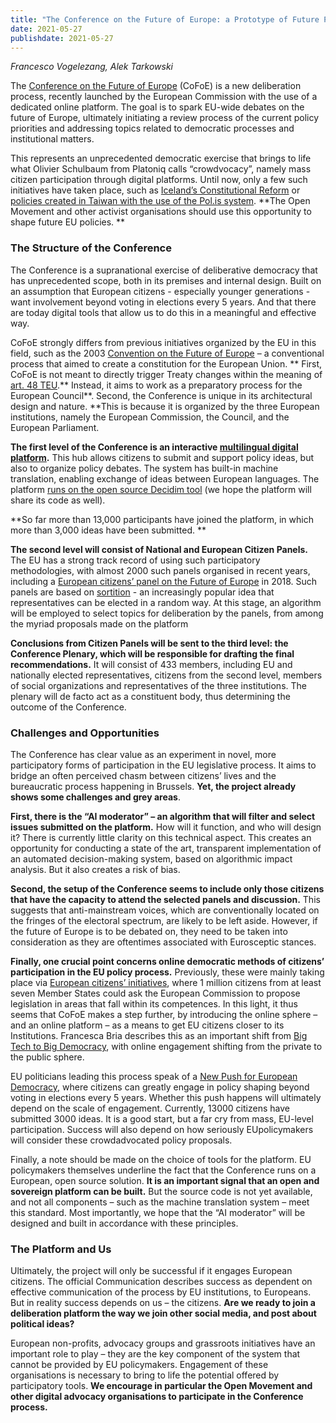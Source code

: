 ```yaml
---
title: "The Conference on the Future of Europe: a Prototype of Future Policymaking?"
date: 2021-05-27
publishdate: 2021-05-27
---
```

*Francesco Vogelezang, Alek Tarkowski*

The [Conference on the Future of Europe](https://ec.europa.eu/info/strategy/priorities-2019-2024/new-push-european-democracy/conference-future-europe_en) (CoFoE) is a new deliberation process, recently launched by the European Commission with the use of a dedicated online platform. The goal is to spark EU-wide debates on the future of Europe, ultimately initiating a review process of the current policy priorities and addressing topics related to democratic processes and institutional matters. 

This represents an unprecedented democratic exercise that brings to life what Olivier Schulbaum from Platoniq calls “crowdvocacy”, namely mass citizen participation through digital platforms. Until now, only a few such initiatives have taken place, such as  [Iceland’s Constitutional Reform](http://www.democratizationpolicy.org/pdf/dpc%20policy%20note%202_%20the%20iceland%20experiment.pdf) or [policies created in Taiwan with the use of the Pol.is system](https://www.theguardian.com/world/2020/sep/27/taiwan-civic-hackers-polis-consensus-social-media-platform). **The Open Movement and other activist organisations should use this opportunity to shape future EU policies. **

### The Structure of the Conference

The Conference is a supranational exercise of deliberative democracy that has unprecedented scope, both in its premises and internal design. Built on an assumption that European citizens - especially younger generations - want involvement beyond voting in elections every 5 years. And that there are today digital tools that allow us to do this in a  meaningful and effective way. 

CoFoE strongly differs from previous initiatives organized by the EU in this field, such as the 2003 [Convention on the Future of Europe](https://en.wikipedia.org/wiki/Convention_on_the_Future_of_Europe) – a conventional process that aimed to create a constitution for the European Union. ** First, CoFoE is not meant to directly trigger Treaty changes within the meaning of [art. 48 TEU](https://www.lisbon-treaty.org/wcm/the-lisbon-treaty/treaty-on-european-union-and-comments/title-6-final-provisions/135-article-48.html).** Instead, it aims to work as a preparatory process for the European Council**. Second, the Conference is unique in its architectural design and nature. **This is because it is organized by the three European institutions, namely the European Commission, the Council, and the European Parliament. 

**The first level of the Conference is an interactive [multilingual digital platform](https://futureu.europa.eu/?locale=en).** This hub allows citizens to submit and support policy ideas, but also to organize policy debates. The system has built-in machine translation, enabling exchange of ideas between European languages. The platform [runs on the open source Decidim ](https://opensourcepolitics.eu/en/internationale/conference-pour-lavenir-de-leurope/)<span style="text-decoration:underline;">tool</span> (we hope the platform will share its code as well). 

**So far more than 13,000 participants have joined the platform, in which more than 3,000 ideas have been submitted. **

**The second level will consist of National and European Citizen Panels.** The EU has a strong track record of using such participatory methodologies, with almost 2000 such panels organised in recent years, including a [European citizens’ panel on the Future of Europe](https://europa.eu/newsroom/events/european-citizens-panel-future-europe_en) in 2018. Such panels are based on [sortition](https://www.bertelsmann-stiftung.de/en/publications/publication/did/citizens-participation-using-sortition/) - an increasingly popular idea that representatives can be elected in a random way. At this stage, an algorithm will be employed to select topics for deliberation by the panels, from among the myriad proposals made on the platform

**Conclusions from Citizen Panels will be sent to the third level: the Conference Plenary, which will be responsible for drafting the final recommendations.** It will consist of 433 members, including EU and nationally elected representatives, citizens from the second level, members of social organizations and representatives of the three institutions. The plenary will de facto act as a constituent body, thus determining the outcome of the Conference. 


### Challenges and Opportunities 

The Conference has clear value as an experiment in novel, more participatory forms of participation in the EU legislative process. It aims to bridge an often perceived chasm between citizens’ lives and the bureaucratic process happening in Brussels. **Yet, the project already shows some challenges and grey areas**. 

**First, there is the “AI moderator” – an algorithm that will filter and select issues submitted on the platform.** How will it function, and who will design it? There is currently little clarity on this technical aspect. This creates an opportunity for conducting a state of the art, transparent implementation of an automated decision-making system, based on algorithmic impact analysis. But it also creates a risk of bias.  

**Second, the setup of the Conference seems to include only those citizens that have the capacity to attend the selected panels and discussion.** This suggests that anti-mainstream voices, which are conventionally located on the fringes of the electoral spectrum, are likely to be left aside. However, if the future of Europe is to be debated on, they need to be taken into consideration as they are oftentimes associated with Eurosceptic stances. 

**Finally, one crucial point concerns online democratic methods of citizens’ participation in the EU policy process.** Previously, these were mainly taking place via [European citizens’ initiatives](https://europa.eu/citizens-initiative/_en), where 1 million citizens from at least seven Member States could ask the European Commission to propose legislation in areas that fall within its competences. In this light, it thus seems that CoFoE makes a step further, by introducing the online sphere – and an online platform – as a means to get EU citizens closer to its Institutions. Francesca Bria describes this as an important shift from [Big Tech to Big Democracy](https://www.editorialedomani.it/tecnologia/tecnologia-potere-big-tech-democrazia-digitale-jzigukfq), with online engagement shifting from the private to the public sphere.

EU politicians leading this process speak of a [New Push for European Democracy,](https://ec.europa.eu/info/sites/default/files/communication-conference-future-of-europe-january-2020_en.pdf) where citizens can greatly engage in policy shaping beyond voting in elections every 5 years. Whether this push happens will ultimately depend on the scale of engagement. Currently, 13000 citizens have submitted 3000 ideas. It is a good start, but a far cry from mass, EU-level participation. Success will also depend on how seriously EUpolicymakers will consider these crowdadvocated policy proposals.  

Finally, a note should be made on the choice of tools for the platform. EU policymakers themselves underline the fact that the Conference runs on a European, open source solution. **It is an important signal that an open and sovereign platform can be built.** But the source code is not yet available, and not all components – such as the machine translation system – meet this standard. Most importantly, we hope that the “AI moderator” will be designed and built in accordance with these principles. 

### The Platform and Us

Ultimately, the project will only be successful if it engages European citizens. The official Communication describes success as dependent on effective communication of the process by EU institutions, to Europeans. But in reality success depends on us – the citizens. **Are we ready to join a deliberation platform the way we join other social media, and post about political ideas?** 

European non-profits, advocacy groups and grassroots initiatives have an important role to play – they are the key component of the system that cannot be provided by EU policymakers. Engagement of these organisations is necessary to bring to life the potential offered by participatory tools. **We encourage in particular the Open Movement and other digital advocacy organisations to participate in the Conference process.**
